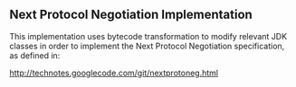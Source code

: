 ## Next Protocol Negotiation Implementation ##

This implementation uses bytecode transformation to modify relevant
JDK classes in order to implement the Next Protocol Negotiation
specification, as defined in:

http://technotes.googlecode.com/git/nextprotoneg.html

